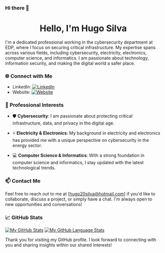 ### Hi there 👋

<div align="center">
  <h1>Hello, I'm Hugo Silva </h1>
</div>

I'm a dedicated professional working in the cybersecurity department at EDP, where I focus on securing critical infrastructure. My expertise spans across various fields, including cybersecurity, electricity, electronics, computer science, and informatics. I am passionate about technology, information security, and making the digital world a safer place.

### 🌐 Connect with Me

- LinkedIn: [![LinkedIn](https://img.shields.io/badge/LinkedIn-Connect-blue?style=for-the-badge&logo=linkedin)](https://www.linkedin.com/in/hugonsilva/)
- Website: [![Website](https://img.shields.io/badge/Website-Visit-ff5722?style=for-the-badge&logo=firefox)](https://hugosilvacv.wordpress.com/)

### 🚀 Professional Interests

- 🛡️ **Cybersecurity**: I am passionate about protecting critical infrastructure, data, and privacy in the digital age.

- ⚡ **Electricity & Electronics**: My background in electricity and electronics has provided me with a unique perspective on cybersecurity in the energy sector.

- 💻 **Computer Science & Informatics**: With a strong foundation in computer science and informatics, I stay updated with the latest technological trends.

### 📫 Contact Me

Feel free to reach out to me at [hugo20silva@hotmail.com] if you'd like to collaborate, discuss a project, or simply have a chat. I'm always open to new opportunities and conversations!

### 📈 GitHub Stats

[![My GitHub Stats](https://github-readme-stats.vercel.app/api/?username=hs1lva&count_private=true&theme=tokyonight&showicons=true)]()
[![My GitHub Language Stats](https://github-readme-stats.vercel.app/api/top-langs/?username=hs1lva&langs_count=5&theme=tokyonight)]()

Thank you for visiting my GitHub profile. I look forward to connecting with you and sharing insights within our shared interests!
